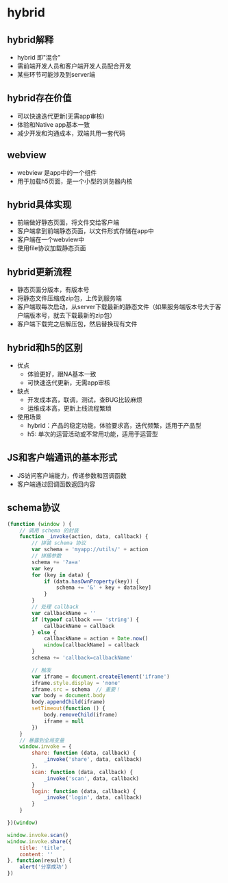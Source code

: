 # hybrid

## hybrid解释

- hybrid 即"混合"
- 需前端开发人员和客户端开发人员配合开发
- 某些环节可能涉及到server端

## hybrid存在价值

- 可以快速迭代更新(无需app审核)
- 体验和Native app基本一致
- 减少开发和沟通成本，双端共用一套代码

## webview

- webview 是app中的一个组件
- 用于加载h5页面，是一个小型的浏览器内核

## hybrid具体实现

- 前端做好静态页面，将文件交给客户端
- 客户端拿到前端静态页面，以文件形式存储在app中
- 客户端在一个webview中
- 使用file协议加载静态页面

## hybrid更新流程

- 静态页面分版本，有版本号
- 将静态文件压缩成zip包，上传到服务端
- 客户端取每次启动，从server下载最新的静态文件（如果服务端版本号大于客户端版本号，就去下载最新的zip包）
- 客户端下载完之后解压包，然后替换现有文件

## hybrid和h5的区别

- 优点
  - 体验更好，跟NA基本一致
  - 可快速迭代更新，无需app审核
- 缺点
  - 开发成本高，联调，测试，查BUG比较麻烦
  - 运维成本高，更新上线流程繁琐
- 使用场景
  - hybrid：产品的稳定功能，体验要求高，迭代频繁，适用于产品型
  - h5: 单次的运营活动或不常用功能，适用于运营型

## JS和客户端通讯的基本形式

- JS访问客户端能力，传递参数和回调函数
- 客户端通过回调函数返回内容

## schema协议

``` javascript
(function (window ) {
    // 调用 schema 的封装
    function _invoke(action, data, callback) {
        // 拼装 schema 协议
        var schema = 'myapp://utils/' + action
        // 拼接参数
        schema += '?a=a'
        var key
        for (key in data) {
            if (data.hasOwnProperty(key)) {
                schema += '&' + key + data[key]
            }
        }
        // 处理 callback
        var callbackName = ''
        if (typeof callback === 'string') {
            callbackName = callback
        } else {
            callbackName = action + Date.now()
            window[callbackName] = callback
        }
        schema += 'callback=callbackName'

        // 触发
        var iframe = document.createElement('iframe')
        iframe.style.display = 'none'
        iframe.src = schema  // 重要！
        var body = document.body
        body.appendChild(iframe)
        setTimeout(function () {
            body.removeChild(iframe)
            iframe = null
        })
    }
    // 暴露到全局变量
    window.invoke = {
        share: function (data, callback) {
            _invoke('share', data, callback)
        },
        scan: function (data, callback) {
            _invoke('scan', data, callback)
        }
        login: function (data, callback) {
            _invoke('login', data, callback)
        }
    }

})(window)

window.invoke.scan()
window.invoke.share({
    title: 'title',
    content: ''
}, function(result) {
    alert('分享成功')
})
```
